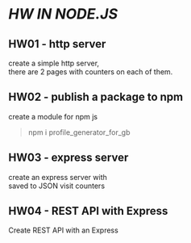 # _*HW IN NODE.JS*_

## HW01 - http server

create a simple http server, <br>
there are 2 pages
with counters on each of them.

## HW02 - publish a package to npm

create a module for npm js

> npm i profile_generator_for_gb

## HW03 - express server

create an express server with <br>
saved to JSON visit counters

## HW04 - REST API with Express

Create REST API with an Express

